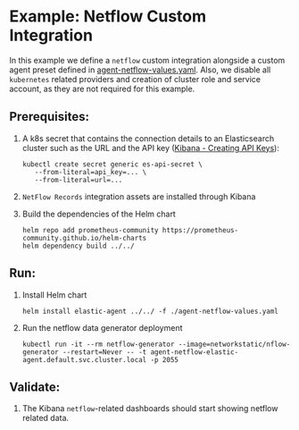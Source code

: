 # Example: Netflow Custom Integration

In this example we define a `netflow` custom integration alongside a custom agent preset defined in [agent-netflow-values.yaml](agent-netflow-values.yaml). Also, we disable all `kubernetes` related providers and creation of cluster role and service account, as they are not required for this example.

## Prerequisites:
1. A k8s secret that contains the connection details to an Elasticsearch cluster such as the URL and the API key ([Kibana - Creating API Keys](https://www.elastic.co/guide/en/kibana/current/api-keys.html)):
    ```console
    kubectl create secret generic es-api-secret \
       --from-literal=api_key=... \
       --from-literal=url=...
    ```

2. `NetFlow Records` integration assets are installed through Kibana

3. Build the dependencies of the Helm chart
    ```console
    helm repo add prometheus-community https://prometheus-community.github.io/helm-charts
    helm dependency build ../../
    ```

## Run:
1. Install Helm chart
    ```console
    helm install elastic-agent ../../ -f ./agent-netflow-values.yaml
    ```

2. Run the netflow data generator deployment
    ```console
   kubectl run -it --rm netflow-generator --image=networkstatic/nflow-generator --restart=Never -- -t agent-netflow-elastic-agent.default.svc.cluster.local -p 2055
    ```

## Validate:

1. The Kibana `netflow`-related dashboards should start showing netflow related data.
